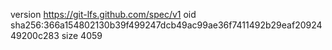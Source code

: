 version https://git-lfs.github.com/spec/v1
oid sha256:366a154802130b39f499247dcb49ac99ae36f7411492b29eaf2092449200c283
size 4059
